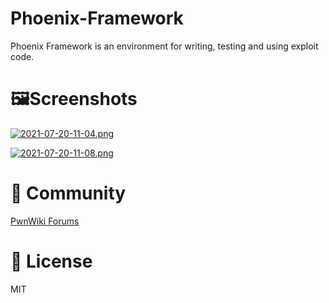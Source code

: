 # Phoenix-Framework
Phoenix Framework is an environment for writing, testing and using exploit code.
  

# 🖼Screenshots
[![2021-07-20-11-04.png](https://i.postimg.cc/ZnHnN7wV/2021-07-20-11-04.png)](https://postimg.cc/gLwGFDFZ)

[![2021-07-20-11-08.png](https://i.postimg.cc/BbnsrqCB/2021-07-20-11-08.png)](https://postimg.cc/vgkp9wk4)

# 🎪 Community
[PwnWiki Forums](https://forums.pwnwiki.org)

# 🔑 License
MIT
